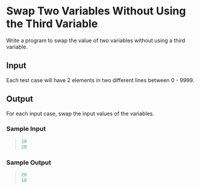 # Swap Two Variables Without Using the Third Variable
Write a program to swap the value of two variables without using a third variable.

## Input
Each test case will have 2 elements in two different lines between 0 - 9999.

## Output
For each input case, swap the input values of the variables.

### Sample Input 
>```C
>10
>20
>```

### Sample Output
>```C
>20
>10
>```
